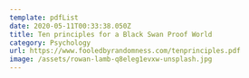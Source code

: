 ```yaml
---
template: pdfList
date: 2020-05-11T00:33:38.050Z
title: Ten principles for a Black Swan Proof World
category: Psychology
url: https://www.fooledbyrandomness.com/tenprinciples.pdf
image: /assets/rowan-lamb-q8eleg1evxw-unsplash.jpg
---
```


